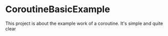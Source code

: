 # CoroutineBasicExample
This project is about the example work of a coroutine. It's simple and quite clear
